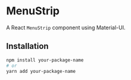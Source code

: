 # MenuStrip

A React `MenuStrip` component using Material-UI.

## Installation

```bash
npm install your-package-name
# or
yarn add your-package-name
